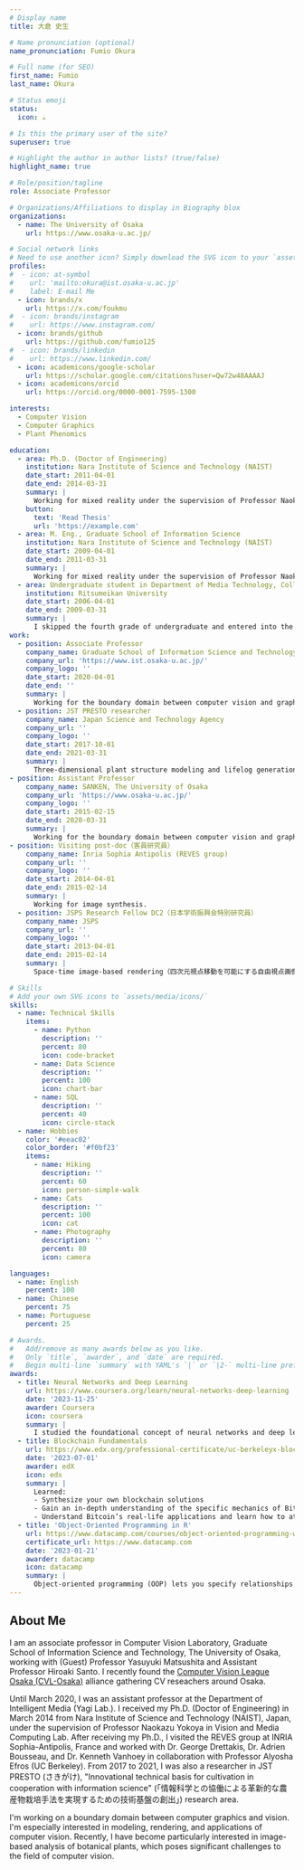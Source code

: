 ```yaml
---
# Display name
title: 大倉 史生

# Name pronunciation (optional)
name_pronunciation: Fumio Okura

# Full name (for SEO)
first_name: Fumio
last_name: Okura

# Status emoji
status:
  icon: ☕️

# Is this the primary user of the site?
superuser: true

# Highlight the author in author lists? (true/false)
highlight_name: true

# Role/position/tagline
role: Associate Professor

# Organizations/Affiliations to display in Biography blox
organizations:
  - name: The University of Osaka
    url: https://www.osaka-u.ac.jp/

# Social network links
# Need to use another icon? Simply download the SVG icon to your `assets/media/icons/` folder.
profiles:
#  - icon: at-symbol
#    url: 'mailto:okura@ist.osaka-u.ac.jp'
#    label: E-mail Me
  - icon: brands/x
    url: https://x.com/foukmu
#  - icon: brands/instagram
#    url: https://www.instagram.com/
  - icon: brands/github
    url: https://github.com/fumio125
#  - icon: brands/linkedin
#    url: https://www.linkedin.com/
  - icon: academicons/google-scholar
    url: https://scholar.google.com/citations?user=Qw72w48AAAAJ
  - icon: academicons/orcid
    url: https://orcid.org/0000-0001-7595-1300

interests:
  - Computer Vision
  - Computer Graphics
  - Plant Phenomics

education:
  - area: Ph.D. (Doctor of Engineering)
    institution: Nara Institute of Science and Technology (NAIST)
    date_start: 2011-04-01
    date_end: 2014-03-31
    summary: |
      Working for mixed reality under the supervision of Professor Naokazu Yokoya in Vision and Media Computing Lab.
    button:
      text: 'Read Thesis'
      url: 'https://example.com'
  - area: M. Eng., Graduate School of Information Science
    institution: Nara Institute of Science and Technology (NAIST)
    date_start: 2009-04-01
    date_end: 2011-03-31
    summary: |
      Working for mixed reality under the supervision of Professor Naokazu Yokoya in Vision and Media Computing Lab.
  - area: Undergraduate student in Department of Media Technology, College of Information Science and Engineering
    institution: Ritsumeikan University
    date_start: 2006-04-01
    date_end: 2009-03-31
    summary: |
      I skipped the fourth grade of undergraduate and entered into the graduate school one year earlier than the usual path.
work:
  - position: Associate Professor
    company_name: Graduate School of Information Science and Technology, The University of Osaka
    company_url: 'https://www.ist.osaka-u.ac.jp/'
    company_logo: ''
    date_start: 2020-04-01
    date_end: ''
    summary: |
      Working for the boundary domain between computer vision and graphics (Computer Vision Lab).
  - position: JST PRESTO researcher
    company_name: Japan Science and Technology Agency
    company_url: ''
    company_logo: ''
    date_start: 2017-10-01
    date_end: 2021-03-31
    summary: |
      Three-dimensional plant structure modeling and lifelog generation for growth analysis and prediction in future cultivation
- position: Assistant Professor
    company_name: SANKEN, The University of Osaka
    company_url: 'https://www.osaka-u.ac.jp/'
    company_logo: ''
    date_start: 2015-02-15
    date_end: 2020-03-31
    summary: |
      Working for the boundary domain between computer vision and graphics (Yagi Lab).
- position: Visiting post-doc（客員研究員） 
    company_name: Inria Sophia Antipolis (REVES group)
    company_url: ''
    company_logo: ''
    date_start: 2014-04-01
    date_end: 2015-02-14
    summary: |
      Working for image synthesis.
  - position: JSPS Research Fellow DC2（日本学術振興会特別研究員） 
    company_name: JSPS
    company_url: ''
    company_logo: ''
    date_start: 2013-04-01
    date_end: 2015-02-14
    summary: |
      Space-time image-based rendering（四次元視点移動を可能にする自由視点画像生成） 

# Skills
# Add your own SVG icons to `assets/media/icons/`
skills:
  - name: Technical Skills
    items:
      - name: Python
        description: ''
        percent: 80
        icon: code-bracket
      - name: Data Science
        description: ''
        percent: 100
        icon: chart-bar
      - name: SQL
        description: ''
        percent: 40
        icon: circle-stack
  - name: Hobbies
    color: '#eeac02'
    color_border: '#f0bf23'
    items:
      - name: Hiking
        description: ''
        percent: 60
        icon: person-simple-walk
      - name: Cats
        description: ''
        percent: 100
        icon: cat
      - name: Photography
        description: ''
        percent: 80
        icon: camera

languages:
  - name: English
    percent: 100
  - name: Chinese
    percent: 75
  - name: Portuguese
    percent: 25

# Awards.
#   Add/remove as many awards below as you like.
#   Only `title`, `awarder`, and `date` are required.
#   Begin multi-line `summary` with YAML's `|` or `|2-` multi-line prefix and indent 2 spaces below.
awards:
  - title: Neural Networks and Deep Learning
    url: https://www.coursera.org/learn/neural-networks-deep-learning
    date: '2023-11-25'
    awarder: Coursera
    icon: coursera
    summary: |
      I studied the foundational concept of neural networks and deep learning. By the end, I was familiar with the significant technological trends driving the rise of deep learning; build, train, and apply fully connected deep neural networks; implement efficient (vectorized) neural networks; identify key parameters in a neural network’s architecture; and apply deep learning to your own applications.
  - title: Blockchain Fundamentals
    url: https://www.edx.org/professional-certificate/uc-berkeleyx-blockchain-fundamentals
    date: '2023-07-01'
    awarder: edX
    icon: edx
    summary: |
      Learned:
      - Synthesize your own blockchain solutions
      - Gain an in-depth understanding of the specific mechanics of Bitcoin
      - Understand Bitcoin’s real-life applications and learn how to attack and destroy Bitcoin, Ethereum, smart contracts and Dapps, and alternatives to Bitcoin’s Proof-of-Work consensus algorithm
  - title: 'Object-Oriented Programming in R'
    url: https://www.datacamp.com/courses/object-oriented-programming-with-s3-and-r6-in-r
    certificate_url: https://www.datacamp.com
    date: '2023-01-21'
    awarder: datacamp
    icon: datacamp
    summary: |
      Object-oriented programming (OOP) lets you specify relationships between functions and the objects that they can act on, helping you manage complexity in your code. This is an intermediate level course, providing an introduction to OOP, using the S3 and R6 systems. S3 is a great day-to-day R programming tool that simplifies some of the functions that you write. R6 is especially useful for industry-specific analyses, working with web APIs, and building GUIs.
---
```


## About Me

I am an associate professor in Computer Vision Laboratory, Graduate School of Information Science and Technology, The University of Osaka, working with (Guest) Professor Yasuyuki Matsushita and Assistant Professor Hiroaki Santo. I recently found the <a href="https://sites.google.com/view/cvl-osaka/" target="_blank">Computer Vision League Osaka (CVL-Osaka)</a> alliance gathering CV reseachers around Osaka.

Until March 2020, I was an assistant professor at the Department of Intelligent Media (Yagi Lab.). I received my Ph.D. (Doctor of Engineering) in March 2014 from Nara Institute of Science and Technology (NAIST), Japan, under the supervision of Professor Naokazu Yokoya in Vision and Media Computing Lab. After receiving my Ph.D., I visited the REVES group at INRIA Sophia-Antipolis, France and worked with Dr. George Drettakis, Dr. Adrien Bousseau, and Dr. Kenneth Vanhoey in collaboration with Professor Alyosha Efros (UC Berkeley). From 2017 to 2021, I was also a researcher in JST PRESTO (さきがけ), "Innovational technical basis for cultivation in cooperation with information science" (「情報科学との協働による革新的な農産物栽培手法を実現するための技術基盤の創出」) research area.

I'm working on a boundary domain between computer graphics and vision. I'm especially interested in modeling, rendering, and applications of computer vision. Recently, I have become particularly interested in image-based analysis of botanical plants, which poses significant challenges to the field of computer vision.
